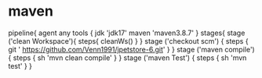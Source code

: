 # maven
pipeline{
    agent any
    tools {
        jdk 'jdk17'
        maven 'maven3.8.7'
    }
    stages{
        stage ('clean Workspace'){
            steps{
                cleanWs()
            }
        }
        stage ('checkout scm') {
            steps {
                git ' https://github.com/Venn1991/jpetstore-6.git'
            }
        }
        stage ('maven compile') {
            steps {
                sh 'mvn clean compile'
            }
        }
        stage ('maven Test') {
            steps {
                sh 'mvn test'
            }
        }

